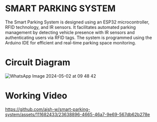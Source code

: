 # SMART PARKING SYSTEM
The Smart Parking System is designed using an ESP32 microcontroller, RFID technology, and IR sensors. It facilitates automated parking management by detecting vehicle presence with IR sensors and authenticating users via RFID tags. The system is programmed using the Arduino IDE for efficient and real-time parking space monitoring.
# Circuit Diagram
![WhatsApp Image 2024-05-02 at 09 48 42](https://github.com/aish-w/smart-parking-system/assets/111682433/5aa5ab08-b465-4e1e-8469-88af3ec9455f)
# Working Video
https://github.com/aish-w/smart-parking-system/assets/111682433/23638896-4665-46a7-9e69-567db62b278e


